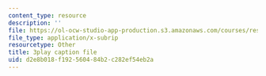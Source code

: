 ```yaml
---
content_type: resource
description: ''
file: https://ol-ocw-studio-app-production.s3.amazonaws.com/courses/res-8-007-cosmic-origin-of-the-chemical-elements-fall-2019/d2e8b018f192560484b2c282ef54eb2a_4bwMeTKC0M4.vtt
file_type: application/x-subrip
resourcetype: Other
title: 3play caption file
uid: d2e8b018-f192-5604-84b2-c282ef54eb2a
---
```

